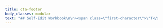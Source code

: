 ```yaml
---
title: cta-footer
body_classes: modular
text: "## Self-Edit Workbook\n\n><span class=\"first-character\">\"T</span>he self-edit workbook was incredibly helpful... I'm such an Old Marketing Crone (redundancy intended) that I have a tendency to side-eye 'free workbooks' in general, but yours was truly an act of generosity.\"\n\n-Natalie Linden\n\n[Other Resources](/resources){.button}"
---
```


